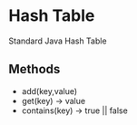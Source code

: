 # Hash Table
Standard Java Hash Table
## Methods
* add(key,value)
* get(key) -> value
* contains(key) -> true || false